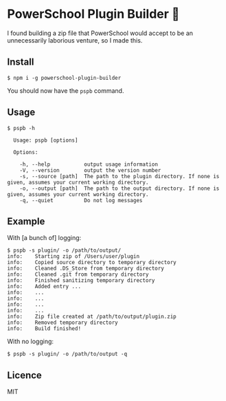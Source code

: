 # PowerSchool Plugin Builder 💩

I found building a zip file that PowerSchool would accept to be an unnecessarily laborious venture, so I made this.

## Install
```
$ npm i -g powerschool-plugin-builder
```

You should now have the `pspb` command.

## Usage
```
$ pspb -h

  Usage: pspb [options]

  Options:

    -h, --help           output usage information
    -V, --version        output the version number
    -s, --source [path]  The path to the plugin directory. If none is given, assumes your current working directory.
    -o, --output [path]  The path to the output directory. If none is given, assumes your current working directory.
    -q, --quiet          Do not log messages
```

## Example

With [a bunch of] logging:
```
$ pspb -s plugin/ -o /path/to/output/
info:    Starting zip of /Users/user/plugin
info:    Copied source directory to temporary directory
info:    Cleaned .DS_Store from temporary directory
info:    Cleaned .git from temporary directory
info:    Finished sanitizing temporary directory
info:    Added entry ...
info:    ...
info:    ...
info:    ...
info:    ...
info:    Zip file created at /path/to/output/plugin.zip
info:    Removed temporary directory
info:    Build finished!
```

With no logging:
```
$ pspb -s plugin/ -o /path/to/output -q
```

## Licence

MIT
